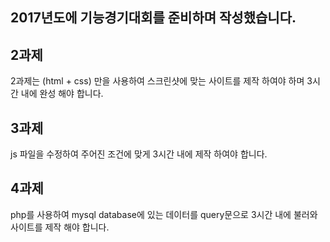 ## 2017년도에 기능경기대회를 준비하며 작성했습니다.

## 2과제

2과제는 (html + css) 만을 사용하여 스크린샷에 맞는 사이트를 제작 하여야 하며 3시간 내에 완성 해야 합니다.

## 3과제

js 파일을 수정하여 주어진 조건에 맞게 3시간 내에 제작 하여야 합니다.

## 4과제

php를 사용하여 mysql database에 있는 데이터를 query문으로 3시간 내에 불러와 사이트를 제작 해야 합니다.